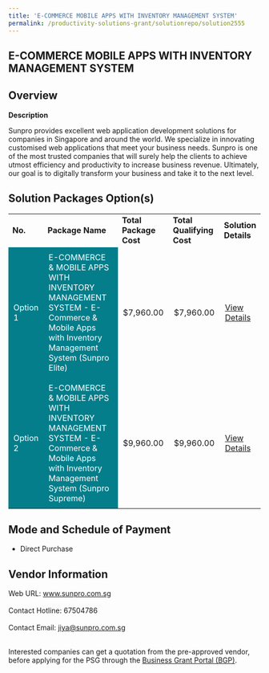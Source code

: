 ```yaml
---
title: 'E-COMMERCE MOBILE APPS WITH INVENTORY MANAGEMENT SYSTEM'
permalink: /productivity-solutions-grant/solutionrepo/solution2555
---
```


## E-COMMERCE MOBILE APPS WITH INVENTORY MANAGEMENT SYSTEM

## Overview

**Description**

Sunpro provides excellent web application development solutions for companies in Singapore and around the world. We specialize in innovating customised web applications that meet your business needs. Sunpro is one of the most trusted companies that will surely help the clients to achieve utmost efficiency and productivity to increase business revenue. Ultimately, our goal is to digitally transform your business and take it to the next level.

## Solution Packages Option(s)

<table>
<tr>
<td><b>No.</b></td>
<td><b>Package Name</b></td>
<td><b>Total Package Cost</b></td>
<td><b>Total Qualifying Cost</b></td>
<td><b>Solution Details</b></td>
</tr>
<tr>
<td style='padding: 10px; background-color: #037E8A; color: #FFFFFF;'>Option 1</td>
<td style='padding: 10px; background-color: #037E8A; color: #FFFFFF;'>E-COMMERCE & MOBILE APPS WITH INVENTORY MANAGEMENT SYSTEM - E-Commerce & Mobile Apps with Inventory Management System (Sunpro Elite)</td>
<td style='padding: 10px;'>$7,960.00</td>
<td style='padding: 10px;'>$7,960.00</td>
<td style='padding: 10px;'><a href='https://www.gobusiness.gov.sg/images/psg/SUNPRO_INNO_20210006_Desensitised_Annex_3_Part_12.pdf' target='_blank'>View Details</a></td>
</tr>
<tr>
<td style='padding: 10px; background-color: #037E8A; color: #FFFFFF;'>Option 2</td>
<td style='padding: 10px; background-color: #037E8A; color: #FFFFFF;'>E-COMMERCE & MOBILE APPS WITH INVENTORY MANAGEMENT SYSTEM - E-Commerce & Mobile Apps with Inventory Management System (Sunpro Supreme)</td>
<td style='padding: 10px;'>$9,960.00</td>
<td style='padding: 10px;'>$9,960.00</td>
<td style='padding: 10px;'><a href='https://www.gobusiness.gov.sg/images/psg/SUNPRO_INNO_20210006_Desensitised_Annex_3_Part_34.pdf' target='_blank'>View Details</a></td>
</tr>
</table>

## Mode and Schedule of Payment

 - Direct Purchase

## Vendor Information

 Web URL: www.sunpro.com.sg <br><br>Contact Hotline: 67504786 <br><br>Contact Email: jiya@sunpro.com.sg <br><br>

Interested companies can get a quotation from the pre-approved vendor, before applying for the PSG through the <a href='https://www.businessgrants.gov.sg/' target='_blank' rel='noopener'>Business Grant Portal (BGP)</a>.

<script src="/jquery/resize-tables.js"></script>

